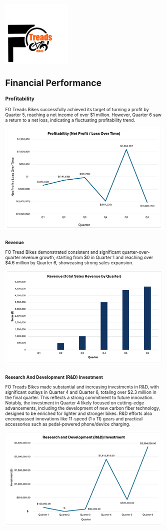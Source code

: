 <img src="https://github.com/LashawnFofung/FO-Tread-Bikes/raw/main/FO%20Tread%20Bikes%20Logo%20PNG.png" width="200" alt="FO Tread Bikes Logo">


<h1></h1>

<h1>Financial Performance</h1>

<h3>Profitability</h3>

FO Treads Bikes successfully achieved its target of turning a profit by Quarter 5, reaching a net income of over $1 million. However, Quarter 6 saw a return to a net loss, indicating a fluctuating profitability trend.


<img src="https://github.com/LashawnFofung/FO-Tread-Bikes/blob/main/Dashboard/Image/Profitability%20(Profit%20%3A%20Loss%20Over%20Time).png" width="600" alt="Profitability">

<h2></h2>

<b>Revenue</b>

FO Tread Bikes demonstrated consistent and significant quarter-over-quarter revenue growth, starting from $0 in Quarter 1 and reaching over $4.6 million by Quarter 6, showcasing strong sales expansion.


<img src="https://github.com/LashawnFofung/FO-Tread-Bikes/blob/main/Dashboard/Image/Revenue%20(Total%20Sales%20Revenue%20by%20Quarter).png" width="600" alt="Revenue">

<h2></h2>

<b>Research And Development (R&D) Investment</b>

FO Treads Bikes made substantial and increasing investments in R&D, with significant outlays in Quarter 4 and Quarter 6, totaling over $2.3 million in the final quarter. This reflects a strong commitment to future innovation. Notably, the investment in Quarter 4 likely focused on cutting-edge advancements, including the development of new carbon fiber technology, designed to be enriched for lighter and stronger bikes. R&D efforts also encompassed innovations like 11-speed (1 x 11) gears and practical accessories such as pedal-powered phone/device charging.


<img src="https://github.com/LashawnFofung/FO-Tread-Bikes/blob/main/Dashboard/Image/Research%20and%20Development%20(R%26D)%20Investment.png" width="600" alt="R&D Investment">

<h2></h2>
